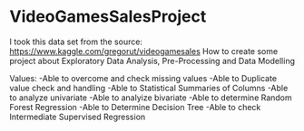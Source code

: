 # VideoGamesSalesProject
I took this data set from the source: https://www.kaggle.com/gregorut/videogamesales
How to create some project about Exploratory Data Analysis, Pre-Processing and Data Modelling

Values: 
-Able to overcome and check missing values 
-Able to Duplicate value check and handling 
-Able to Statistical Summaries of Columns 
-Able to analyze univariate 
-Able to analyize bivariate
-Able to determine Random Forest Regression
-Able to Determine Decision Tree
-Able to check Intermediate Supervised Regression
